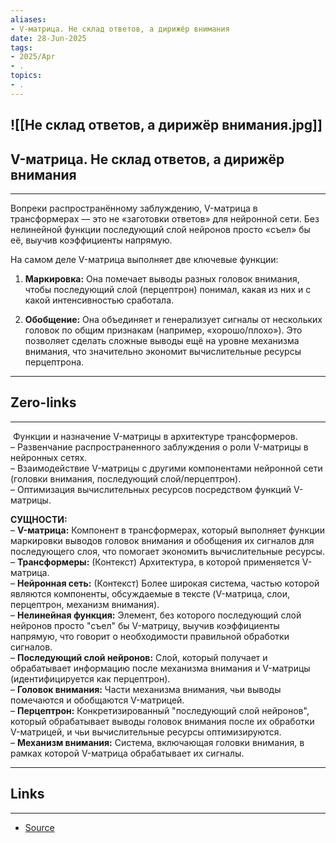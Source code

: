 ```yaml
---
aliases: 
- V-матрица. Не склад ответов, а дирижёр внимания 
date: 28-Jun-2025
tags:
- 2025/Apr
- .
topics:
- .
---
```

![[Не склад ответов, а дирижёр внимания.jpg]]
-----
##  V-матрица. Не склад ответов, а дирижёр внимания 
-----
Вопреки распространённому заблуждению, V-матрица в трансформерах — это не «заготовки ответов» для нейронной сети. Без нелинейной функции последующий слой нейронов просто «съел» бы её, выучив коэффициенты напрямую.

На самом деле V-матрица выполняет две ключевые функции:

1. **Маркировка:** Она помечает выводы разных головок внимания, чтобы последующий слой (перцептрон) понимал, какая из них и с какой интенсивностью сработала.
    
2. **Обобщение:** Она объединяет и генерализует сигналы от нескольких головок по общим признакам (например, «хорошо/плохо»). Это позволяет сделать сложные выводы ещё на уровне механизма внимания, что значительно экономит вычислительные ресурсы перцептрона.

---
## Zero-links
---
 Функции и назначение V-матрицы в архитектуре трансформеров.  
– Развенчание распространенного заблуждения о роли V-матрицы в нейронных сетях.  
– Взаимодействие V-матрицы с другими компонентами нейронной сети (головки внимания, последующий слой/перцептрон).  
– Оптимизация вычислительных ресурсов посредством функций V-матрицы.

**СУЩНОСТИ:**  
– **V-матрица:** Компонент в трансформерах, который выполняет функции маркировки выводов головок внимания и обобщения их сигналов для последующего слоя, что помогает экономить вычислительные ресурсы.  
– **Трансформеры:** (Контекст) Архитектура, в которой применяется V-матрица.  
– **Нейронная сеть:** (Контекст) Более широкая система, частью которой являются компоненты, обсуждаемые в тексте (V-матрица, слои, перцептрон, механизм внимания).  
– **Нелинейная функция:** Элемент, без которого последующий слой нейронов просто "съел" бы V-матрицу, выучив коэффициенты напрямую, что говорит о необходимости правильной обработки сигналов.  
– **Последующий слой нейронов:** Слой, который получает и обрабатывает информацию после механизма внимания и V-матрицы (идентифицируется как перцептрон).  
– **Головок внимания:** Части механизма внимания, чьи выводы помечаются и обобщаются V-матрицей.  
– **Перцептрон:** Конкретизированный "последующий слой нейронов", который обрабатывает выводы головок внимания после их обработки V-матрицей, и чьи вычислительные ресурсы оптимизируются.  
– **Механизм внимания:** Система, включающая головки внимания, в рамках которой V-матрица обрабатывает их сигналы.

---
## Links
---
- [Source](https://t.me/turboproject/1598)
